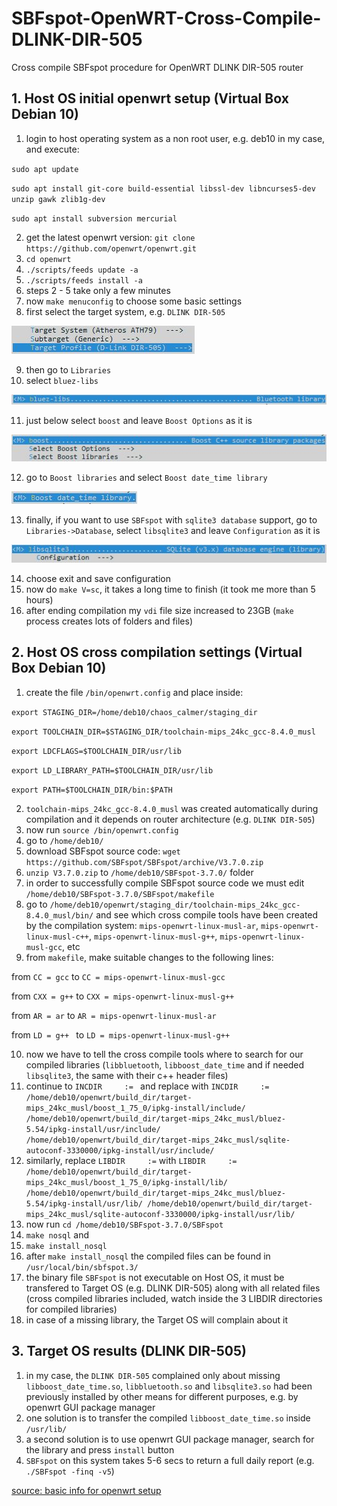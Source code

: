# SBFspot-OpenWRT-Cross-Compile-DLINK-DIR-505
Cross compile SBFspot procedure for OpenWRT DLINK DIR-505 router

## 1. Host OS initial openwrt setup (Virtual Box Debian 10)

1. login to host operating system as a non root user, e.g. deb10 in my case, and execute:

  `sudo apt update`

  `sudo apt install git-core build-essential libssl-dev libncurses5-dev unzip gawk zlib1g-dev`

  `sudo apt install subversion mercurial`

2. get the latest openwrt version: `git clone https://github.com/openwrt/openwrt.git`
3. `cd openwrt`
4. `./scripts/feeds update -a`
5. `./scripts/feeds install -a`
6. steps 2 - 5 take only a few minutes
7. now `make menuconfig` to choose some basic settings
8. first select the target system, e.g. `DLINK DIR-505`

![](https://raw.githubusercontent.com/hatziliontos/SBFspot-OpenWRT-Cross-Compile-DLINK-DIR-505/main/images/Clipboard01.jpg)

9. then go to `Libraries`
10. select `bluez-libs`

![](https://raw.githubusercontent.com/hatziliontos/SBFspot-OpenWRT-Cross-Compile-DLINK-DIR-505/main/images/Clipboard02.jpg)

11. just below select `boost` and leave `Boost Options` as it is

![](https://raw.githubusercontent.com/hatziliontos/SBFspot-OpenWRT-Cross-Compile-DLINK-DIR-505/main/images/Clipboard03.jpg)

12. go to `Boost libraries` and select `Boost date_time library`

![](https://raw.githubusercontent.com/hatziliontos/SBFspot-OpenWRT-Cross-Compile-DLINK-DIR-505/main/images/Clipboard04.jpg)

13. finally, if you want to use `SBFspot` with `sqlite3 database` support, go to `Libraries->Database`, select `libsqlite3` and leave `Configuration` as it is

![](https://raw.githubusercontent.com/hatziliontos/SBFspot-OpenWRT-Cross-Compile-DLINK-DIR-505/main/images/Clipboard05.jpg)

14. choose exit and save configuration
15. now do `make V=sc`, it takes a long time to finish (it took me more than 5 hours)
16. after ending compilation my `vdi` file size increased to 23GB (`make` process creates lots of folders and files)

## 2. Host OS cross compilation settings (Virtual Box Debian 10)

1. create the file `/bin/openwrt.config` and place inside:

`export STAGING_DIR=/home/deb10/chaos_calmer/staging_dir`

`export TOOLCHAIN_DIR=$STAGING_DIR/toolchain-mips_24kc_gcc-8.4.0_musl`

`export LDCFLAGS=$TOOLCHAIN_DIR/usr/lib`

`export LD_LIBRARY_PATH=$TOOLCHAIN_DIR/usr/lib`

`export PATH=$TOOLCHAIN_DIR/bin:$PATH`

2. `toolchain-mips_24kc_gcc-8.4.0_musl` was created automatically during compilation and it depends on router architecture (e.g. `DLINK DIR-505`)
3. now run `source /bin/openwrt.config`
4. go to `/home/deb10/`
5. download SBFspot source code: `wget https://github.com/SBFspot/SBFspot/archive/V3.7.0.zip`
6. `unzip V3.7.0.zip` to `/home/deb10/SBFspot-3.7.0/` folder
7. in order to successfully compile SBFspot source code we must edit `/home/deb10/SBFspot-3.7.0/SBFspot/makefile`
8. go to `/home/deb10/openwrt/staging_dir/toolchain-mips_24kc_gcc-8.4.0_musl/bin/` and see which cross compile tools have been created by the compilation system: `mips-openwrt-linux-musl-ar`, `mips-openwrt-linux-musl-c++`, `mips-openwrt-linux-musl-g++`, `mips-openwrt-linux-musl-gcc`, etc
9. from `makefile`, make suitable changes to the following lines:

from `CC = gcc` to `CC = mips-openwrt-linux-musl-gcc`

from `CXX = g++` to `CXX = mips-openwrt-linux-musl-g++`

from `AR = ar` to `AR = mips-openwrt-linux-musl-ar`

from `LD = g++ ` to `LD = mips-openwrt-linux-musl-g++`

10. now we have to tell the cross compile tools where to search for our compiled libraries (`libbluetooth`, `libboost_date_time` and if needed `libsqlite3`, the same with their c++ header files)
11. continue to `INCDIR     := ` and replace with `INCDIR     := /home/deb10/openwrt/build_dir/target-mips_24kc_musl/boost_1_75_0/ipkg-install/include/ /home/deb10/openwrt/build_dir/target-mips_24kc_musl/bluez-5.54/ipkg-install/usr/include/ /home/deb10/openwrt/build_dir/target-mips_24kc_musl/sqlite-autoconf-3330000/ipkg-install/usr/include/`
12. similarly, replace `LIBDIR     :=` with `LIBDIR     := /home/deb10/openwrt/build_dir/target-mips_24kc_musl/boost_1_75_0/ipkg-install/lib/ /home/deb10/openwrt/build_dir/target-mips_24kc_musl/bluez-5.54/ipkg-install/usr/lib/ /home/deb10/openwrt/build_dir/target-mips_24kc_musl/sqlite-autoconf-3330000/ipkg-install/usr/lib/`
13. now run `cd /home/deb10/SBFspot-3.7.0/SBFspot`
14. `make nosql` and
15. `make install_nosql`
16. after `make install_nosql` the compiled files can be found in `/usr/local/bin/sbfspot.3/`
17. the binary file `SBFspot` is not executable on Host OS, it must be transfered to Target OS (e.g. DLINK DIR-505) along with all related files (cross compiled libraries included, watch inside the 3 LIBDIR directories for compiled libraries)
18. in case of a missing library, the Target OS will complain about it

## 3. Target OS results (DLINK DIR-505)

1. in my case, the `DLINK DIR-505` complained only about missing `libboost_date_time.so`, `libbluetooth.so` and `libsqlite3.so` had been previously installed by other means for different purposes, e.g. by openwrt GUI package manager
2. one solution is to transfer the compiled `libboost_date_time.so` inside `/usr/lib/`
3. a second solution is to use openwrt GUI package manager, search for the library and press `install` button
4. `SBFspot` on this system takes 5-6 secs to return a full daily report (e.g. `./SBFspot -finq -v5`)

[source: basic info for openwrt setup](https://electrosome.com/cross-compile-openwrt-c-program/)
